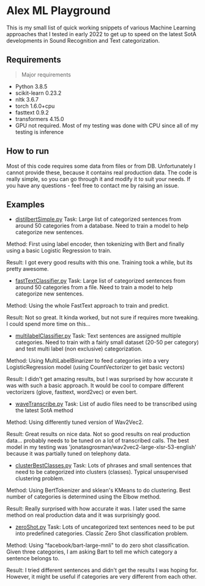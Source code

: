 # Alex ML Playground

This is my small list of quick working snippets of various Machine Learning approaches that I tested in early 2022 to get up to speed on the latest SotA developments in Sound Recognition and Text categorization.

## Requirements
> Major requirements

- Python 3.8.5
- scikit-learn 0.23.2
- nltk 3.6.7
- torch 1.6.0+cpu
- fasttext 0.9.2
- transformers 4.15.0
- GPU not required. Most of my testing was done with CPU since all of my testing is inference

## How to run
Most of this code requires some data from files or from DB. Unfortunately I cannot provide these, because it contains real production data. The code is really simple, so you can go through it and modify it to suit your needs. If you have any questions - feel free to contact me by raising an issue.

## Examples

- [distilbertSimple.py](https://github.com/alexturyev/ml_snippets_2022/distilbertSimple.py)
Task:
Large list of categorized sentences from around 50 categories from a database. Need to train a model to help categorize new sentences.

Method:
First using label encoder, then tokenizing with Bert and finally using a basic Logistic Regression to train.

Result:
I got every good results with this one. Training took a while, but its pretty awesome.

- [fastTextClassifier.py](https://github.com/alexturyev/ml_snippets_2022/fastTextClassifier.py)
Task:
Large list of categorized sentences from around 50 categories from a file. Need to train a model to help categorize new sentences.

Method:
Using the whole FastText approach to train and predict.

Result:
Not so great. It kinda worked, but not sure if requires more tweaking. I could spend more time on this...

- [multilabelClassifier.py](https://github.com/alexturyev/ml_snippets_2022/multilabelClassifier.py)
Task:
Text sentences are assigned multiple categories. Need to train with a fairly small dataset (20-50 per category) and test multi label (non exclusive) categorization.

Method:
Using MultiLabelBinarizer to feed categories into a very LogisticRegression model (using CountVectorizer to get basic vectors)

Result:
I didn't get amazing results, but I was surprised by how accurate it was with such a basic approach. It would be cool to compare different vectorizers (glove, fasttext, word2vec) or even bert.


- [waveTranscribe.py](https://github.com/alexturyev/ml_snippets_2022/waveTranscribe.py)
Task:
List of audio files need to be transcribed using the latest SotA method

Method:
Using differently tuned version of Wav2Vec2.

Result:
Great results on nice data. Not so good results on real production data... probably needs to be tuned on a lot of transcribed calls. The best model in my testing was 'jonatasgrosman/wav2vec2-large-xlsr-53-english' because it was partially tuned on telephony data.


- [clusterBestClasses.py](https://github.com/alexturyev/ml_snippets_2022/clusterBestClasses.py)
Task:
Lots of phrases and small sentences that need to be categorized into clusters (classes). Typical unsupervised clustering problem.

Method:
Using BertTokenizer and sklean's KMeans to do clustering. Best number of categories is determined using the Elbow method.

Result:
Really surprised with how accurate it was. I later used the same method on real production data and it was surprisingly good.

- [zeroShot.py](https://github.com/alexturyev/ml_snippets_2022/zeroShot.py)
Task:
Lots of uncategorized text sentences need to be put into predefined categories. Classic Zero Shot classification problem.

Method:
Using "facebook/bart-large-mnli" to do zero shot classification. Given three categories, I am asking Bart to tell me which category a sentence belongs to.

Result:
I tried different sentences and didn't get the results I was hoping for. However, it might be useful if categories are very different from each other.
